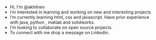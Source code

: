 -  Hi, I’m @akhilnev
-  I’m interested in learning and working on new and interesting projects
-  I’m currently learning html, css and javascript. Have prior experience with java, python , matlab and solidworks.
-  I’m looking to collaborate on open source projects.
-  To connect with me drop a message on Linkedin.

<!---
akhilnev/akhilnev is a ✨ special ✨ repository because its `README.md` (this file) appears on your GitHub profile.
You can click the Preview link to take a look at your changes.
--->
